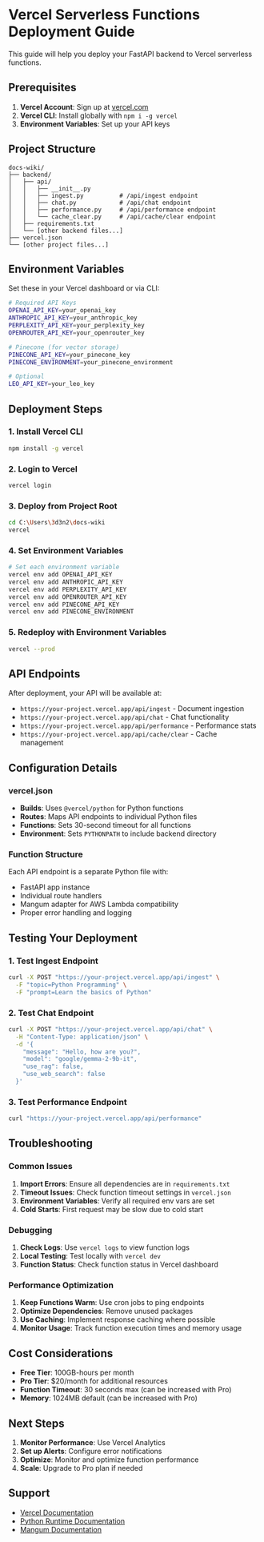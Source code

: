 # Vercel Serverless Functions Deployment Guide

This guide will help you deploy your FastAPI backend to Vercel serverless functions.

## Prerequisites

1. **Vercel Account**: Sign up at [vercel.com](https://vercel.com)
2. **Vercel CLI**: Install globally with `npm i -g vercel`
3. **Environment Variables**: Set up your API keys

## Project Structure

```
docs-wiki/
├── backend/
│   ├── api/
│   │   ├── __init__.py
│   │   ├── ingest.py          # /api/ingest endpoint
│   │   ├── chat.py            # /api/chat endpoint
│   │   ├── performance.py     # /api/performance endpoint
│   │   └── cache_clear.py     # /api/cache/clear endpoint
│   ├── requirements.txt
│   └── [other backend files...]
├── vercel.json
└── [other project files...]
```

## Environment Variables

Set these in your Vercel dashboard or via CLI:

```bash
# Required API Keys
OPENAI_API_KEY=your_openai_key
ANTHROPIC_API_KEY=your_anthropic_key
PERPLEXITY_API_KEY=your_perplexity_key
OPENROUTER_API_KEY=your_openrouter_key

# Pinecone (for vector storage)
PINECONE_API_KEY=your_pinecone_key
PINECONE_ENVIRONMENT=your_pinecone_environment

# Optional
LEO_API_KEY=your_leo_key
```

## Deployment Steps

### 1. Install Vercel CLI
```bash
npm install -g vercel
```

### 2. Login to Vercel
```bash
vercel login
```

### 3. Deploy from Project Root
```bash
cd C:\Users\3d3n2\docs-wiki
vercel
```

### 4. Set Environment Variables
```bash
# Set each environment variable
vercel env add OPENAI_API_KEY
vercel env add ANTHROPIC_API_KEY
vercel env add PERPLEXITY_API_KEY
vercel env add OPENROUTER_API_KEY
vercel env add PINECONE_API_KEY
vercel env add PINECONE_ENVIRONMENT
```

### 5. Redeploy with Environment Variables
```bash
vercel --prod
```

## API Endpoints

After deployment, your API will be available at:
- `https://your-project.vercel.app/api/ingest` - Document ingestion
- `https://your-project.vercel.app/api/chat` - Chat functionality
- `https://your-project.vercel.app/api/performance` - Performance stats
- `https://your-project.vercel.app/api/cache/clear` - Cache management

## Configuration Details

### vercel.json
- **Builds**: Uses `@vercel/python` for Python functions
- **Routes**: Maps API endpoints to individual Python files
- **Functions**: Sets 30-second timeout for all functions
- **Environment**: Sets `PYTHONPATH` to include backend directory

### Function Structure
Each API endpoint is a separate Python file with:
- FastAPI app instance
- Individual route handlers
- Mangum adapter for AWS Lambda compatibility
- Proper error handling and logging

## Testing Your Deployment

### 1. Test Ingest Endpoint
```bash
curl -X POST "https://your-project.vercel.app/api/ingest" \
  -F "topic=Python Programming" \
  -F "prompt=Learn the basics of Python"
```

### 2. Test Chat Endpoint
```bash
curl -X POST "https://your-project.vercel.app/api/chat" \
  -H "Content-Type: application/json" \
  -d '{
    "message": "Hello, how are you?",
    "model": "google/gemma-2-9b-it",
    "use_rag": false,
    "use_web_search": false
  }'
```

### 3. Test Performance Endpoint
```bash
curl "https://your-project.vercel.app/api/performance"
```

## Troubleshooting

### Common Issues

1. **Import Errors**: Ensure all dependencies are in `requirements.txt`
2. **Timeout Issues**: Check function timeout settings in `vercel.json`
3. **Environment Variables**: Verify all required env vars are set
4. **Cold Starts**: First request may be slow due to cold start

### Debugging

1. **Check Logs**: Use `vercel logs` to view function logs
2. **Local Testing**: Test locally with `vercel dev`
3. **Function Status**: Check function status in Vercel dashboard

### Performance Optimization

1. **Keep Functions Warm**: Use cron jobs to ping endpoints
2. **Optimize Dependencies**: Remove unused packages
3. **Use Caching**: Implement response caching where possible
4. **Monitor Usage**: Track function execution times and memory usage

## Cost Considerations

- **Free Tier**: 100GB-hours per month
- **Pro Tier**: $20/month for additional resources
- **Function Timeout**: 30 seconds max (can be increased with Pro)
- **Memory**: 1024MB default (can be increased with Pro)

## Next Steps

1. **Monitor Performance**: Use Vercel Analytics
2. **Set up Alerts**: Configure error notifications
3. **Optimize**: Monitor and optimize function performance
4. **Scale**: Upgrade to Pro plan if needed

## Support

- [Vercel Documentation](https://vercel.com/docs)
- [Python Runtime Documentation](https://vercel.com/docs/functions/serverless-functions/runtimes/python)
- [Mangum Documentation](https://mangum.io/)
